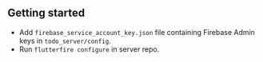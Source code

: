 ## Getting started
- Add `firebase_service_account_key.json` file containing Firebase Admin keys in `todo_server/config`.
- Run `flutterfire configure` in server repo.
